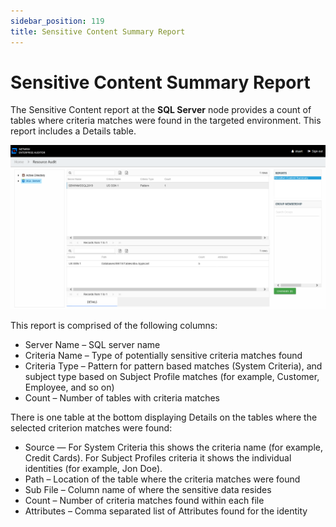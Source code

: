 ```yaml
---
sidebar_position: 119
title: Sensitive Content Summary Report
---
```


# Sensitive Content Summary Report

The Sensitive Content report at the **SQL Server** node provides a count of tables where criteria matches were found in the targeted environment. This report includes a Details table.

![Sensitive Content report](../../../../../../../static/Content/Resources/Images/Access/InformationCenter/ResourceAudit/SQL/SensitiveContentSummary.png "Sensitive Content report")

This report is comprised of the following columns:

* Server Name – SQL server name
* Criteria Name – Type of potentially sensitive criteria matches found
* Criteria Type – Pattern for pattern based matches (System Criteria), and subject type based on Subject Profile matches (for example, Customer, Employee, and so on)
* Count – Number of tables with criteria matches

There is one table at the bottom displaying Details on the tables where the selected criterion matches were found:

* Source — For System Criteria this shows the criteria name (for example, Credit Cards). For Subject Profiles criteria it shows the individual identities (for example, Jon Doe).
* Path – Location of the table where the criteria matches were found
* Sub File – Column name of where the sensitive data resides
* Count – Number of criteria matches found within each file
* Attributes – Comma separated list of Attributes found for the identity